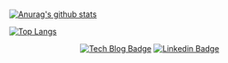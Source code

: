 ### 
 
  [![Anurag's github stats](https://github-readme-stats.vercel.app/api?username=nadongjun&show_icons=true&theme=dark)](https://github.com/anuraghazra/github-readme-stats)  
  
  [![Top Langs](https://github-readme-stats.vercel.app/api/top-langs/?username=nadongjun&layout=compact)](https://github.com/nadongjun/github-readme-stats)

  <div align=center>

  [![Tech Blog Badge](http://img.shields.io/badge/-포트폴리오-black?style=flat-square&logo=github&link=https://portfolio-949d3.web.app/)](https://portfolio-949d3.web.app/)
  [![Linkedin Badge](https://img.shields.io/badge/-LinkedIn-blue?style=flat-square&logo=Linkedin&logoColor=white&link=https://www.linkedin.com/in/na-d-b903a9195/)](https://www.linkedin.com/in/na-d-b903a9195/)
  </div>

<!--
**nadongjun/nadongjun** is a ✨ _special_ ✨ repository because its `README.md` (this file) appears on your GitHub profile.

Here are some ideas to get you started:

  <div align=center>

[![Hits](https://hits.seeyoufarm.com/api/count/incr/badge.svg?url=https%3A%2F%2Fgithub.com%2Fnadongjun&count_bg=%23506CC4&title_bg=%23000000&icon=iconify.svg&icon_color=%23506CC4&title=hits&edge_flat=false)](https://hits.seeyoufarm.com)
</div>
- 🔭 I’m currently working on ...
- 🌱 I’m currently learning ...
- 👯 I’m looking to collaborate on ...
- 🤔 I’m looking for help with ...
- 💬 Ask me about ...
- 📫 How to reach me: ...
- 😄 Pronouns: ...
- ⚡ Fun fact: ...
-->
